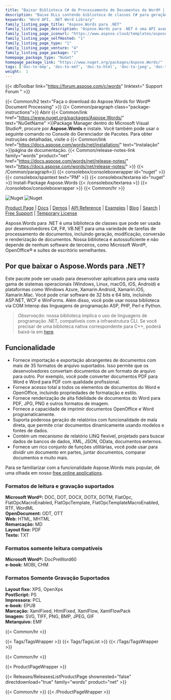 ```yaml
---
title: "Baixar Biblioteca C# de Processamento de Documentos do Word® | Aspose.Words"
description: "Baixe DLLs contendo biblioteca de classes C# para geração de documentos Word®, edição, mesclagem, conversão, renderização, impressão, geração de relatórios via .NET API."
keywords: "Word API, .NET Word Library"
family_listing_page_title: "Aspose.Words para .NET"
family_listing_page_description: "Aspose.Words para .NET é uma API avançada de processamento de documentos do Word que permite que você execute uma ampla variedade de tarefas de processamento de documentos diretamente em seus aplicativos."
family_listing_page_iconurl: "https://www.aspose.cloud/templates/aspose/App_Themes/V3/images/words/272x272/aspose_words-for-net.png"
family_listing_page_selfHosted: "1"
family_listing_page_type: "1"
family_listing_page_venture: "4"
family_listing_page_package: "2"
homepage_package_type: "NuGet"
homepage_package_link: "https://www.nuget.org/packages/Aspose.Words/"
tags: ['doc-to-bmp', 'doc-to-emf', 'doc-to-html', 'doc-to-jpeg', 'doc-to-pdf', 'doc-to-png', 'doc-to-postscript', 'doc-to-ps', 'docx-to-epub', 'docx-to-gif', 'docx-to-html', 'docx-to-markdown', 'docx-to-md', 'docx-to-mhtml', 'docx-to-pcl', 'docx-to-pdf', 'word-to-bmp', 'word-to-emf', 'word-to-epub', 'word-to-gif', 'word-to-html', 'word-to-jpeg', 'word-to-markdown', 'word-to-md', 'word-to-mhtml', 'word-to-pcl', 'word-to-pdf', 'word-to-png', 'word-to-postscript', 'word-to-ps']
weight:  1
---
```


{{< dbToolbar link="https://forum.aspose.com/c/words" linktext=" Support Forum " >}}

{{< Common/h2 text="Faça o download do Aspose.Words for Word® Document Processing"  >}}
{{< Common/paragraph class="package-instructions">}}
Abrir
{{< Common/link href="https://www.nuget.org/packages/Aspose.Words/" text="NuGetName"  >}}Package Manager dentro do Microsoft Visual Studio®, procure por <b>Aspose.Words</b> e instale. Você também pode usar o seguinte comando no Console do Gerenciador de Pacotes. Para obter instruções detalhadas, visite o
{{< Common/link href="https://docs.aspose.com/words/net/installation/" text="Instalação"  >}}página de documentação.
{{< Common/release-notes-link family="words" product="net" href="https://docs.aspose.com/words/net/release-notes/" text="https://docs.aspose.com/words/net/release-notes/"  >}}
{{< /Common/paragraph>}}
{{< consolebox/consoleboxwrapper id="nuget" >}}
       {{< consolebox/spantext text="PM" >}}
       {{< consolebox/textarea id="nuget" >}} Install-Package Aspose.Words {{< /consolebox/textarea >}}
{{< /consolebox/consoleboxwrapper >}}
{{< Common/hr >}}

![Nuget](https://img.shields.io/nuget/v/Aspose.Words) ![Nuget](https://img.shields.io/nuget/dt/Aspose.Words?label=nuget%20downloads)

[Product Page](https://products.aspose.com/words/net/) | [Docs](https://docs.aspose.com/words/net/) | [Demos](https://products.aspose.app/words/family) | [API Reference](https://reference.aspose.com/words/net/) | [Examples](https://github.com/aspose-words/Aspose.Words-for-.NET/tree/master/Examples) | [Blog](https://blog.aspose.com/category/words/) | [Search](https://search.aspose.com/) | [Free Support](https://forum.aspose.com/c/words) | [Temporary License](https://purchase.aspose.com/temporary-license)

Aspose.Words para .NET é uma biblioteca de classes que pode ser usada por desenvolvedores C#, F#, VB.NET para uma variedade de tarefas de processamento de documentos, incluindo geração, modificação, conversão e renderização de documentos. Nossa biblioteca é autossuficiente e não depende de nenhum software de terceiros, como Microsoft Word®, OpenOffice® e suítes de escritório semelhantes.

## Por que baixar o Aspose.Words para .NET?

Este pacote pode ser usado para desenvolver aplicativos para uma vasta gama de sistemas operacionais (Windows, Linux, macOS, iOS, Android) e plataformas como Windows Azure, Xamarin.Android, Xamarin.iOS, Xamarin.Mac. Você pode criar software de 32 bits e 64 bits, incluindo ASP.NET, WCF e WinForms. Além disso, você pode usar nossa biblioteca via COM Interop das linguagens de programação ASP, PHP, Perl e Python.

> *Observação*: nossa biblioteca implica o uso de linguagens de programação .NET, compatíveis com a infraestrutura CLI. Se você precisar de uma biblioteca nativa correspondente para C++, poderá baixá-la em [here](https://www.nuget.org/packages/Aspose.Words.Cpp/).

## Funcionalidade

- Fornece importação e exportação abrangentes de documentos com mais de 35 formatos de arquivo suportados. Isso permite que os desenvolvedores convertam documentos de um formato de arquivo para outro. Por exemplo, você pode converter documentos PDF para Word e Word para PDF com qualidade profissional.
- Fornece acesso total a todos os elementos de documentos do Word e OpenOffice, incluindo propriedades de formatação e estilo.
- Fornece renderização de alta fidelidade de documentos do Word para PDF, JPG, PNG e outros formatos de imagem.
- Fornece a capacidade de imprimir documentos OpenOffice e Word programaticamente.
- Suporta poderosa geração de relatórios com funcionalidade de mala direta, que permite criar documentos dinamicamente usando modelos e fontes de dados.
- Contém um mecanismo de relatório LINQ flexível, projetado para buscar dados de bancos de dados, XML, JSON, OData, documentos externos.
- Fornece um rico conjunto de funções utilitárias, você pode usar para dividir um documento em partes, juntar documentos, comparar documentos e muito mais.

Para se familiarizar com a funcionalidade Aspose.Words mais popular, dê uma olhada em nosso [free online applications](https://products.aspose.app/words/family).


### Formatos de leitura e gravação suportados

**Microsoft Word®:** DOC, DOT, DOCX, DOTX, DOTM, FlatOpc, FlatOpcMacroEnabled, FlatOpcTemplate, FlatOpcTemplateMacroEnabled, RTF, WordML\
**OpenDocument:** ODT, OTT\
**Web:** HTML, MHTML\
**Remarcação:** MD\
**Layout fixo:** PDF\
**Texto:** TXT

### Formatos somente leitura compatíveis

**Microsoft Word®:** DocPreWord60\
**e-book:** MOBI, CHM

### Formatos Somente Gravação Suportados

**Layout fixo:** XPS, OpenXps\
**PostScript:** PS\
**Impressora:** PCL\
**e-book:** EPUB\
**Marcação:** XamlFixed, HtmlFixed, XamlFlow, XamlFlowPack\
**Imagem:** SVG, TIFF, PNG, BMP, JPEG, GIF\
**Metarquivo:** EMF

{{< Common/hr >}}

{{< Tags/TagsWrapper >}}
 {{< Tags/TagsList >}}
{{< /Tags/TagsWrapper >}}

{{< Common/hr >}}

{{< ProductPageWrapper >}}
<!-- ReleasesListProductPage-->
   {{< Releases/ReleasesListProductPage shownested="false"  directdownload="true" family="words" product="net" >}}
<!-- /ReleasesListProductPage-->
{{< Common/hr >}}
{{< /ProductPageWrapper >}}

